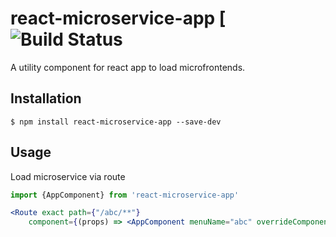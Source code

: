 # react-microservice-app [![Build Status](https://travis-ci.org/nagendertank/react-microservice-app.svg?branch=master)
A utility component for react app to load microfrontends.

## Installation
```
$ npm install react-microservice-app --save-dev 
```

## Usage
Load microservice via route
```jsx
import {AppComponent} from 'react-microservice-app'

<Route exact path={"/abc/**"}
    component={(props) => <AppComponent menuName="abc" overrideComponent={LoadMenuTabs} routeUrl="/abc" apiGwUrl={'http://layout_server'} {...props}/>} />

```


